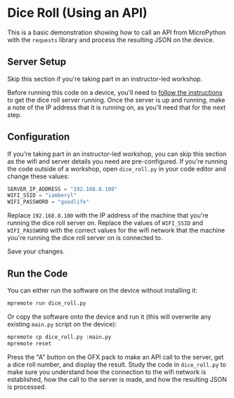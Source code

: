 # Dice Roll (Using an API)

This is a basic demonstration showing how to call an API from MicroPython with the `requests` library and process the resulting JSON on the device.

## Server Setup

Skip this section if you're taking part in an instructor-led workshop.

Before running this code on a device, you'll need to [follow the instructions](../server_side/dice_roller/) to get the dice roll server running. Once the server is up and running, make a note of the IP address that it is running on, as you'll need that for the next step.

## Configuration

If you're taking part in an instructor-led workshop, you can skip this section as the wifi and server details you need are pre-configured.  If you're running the code outside of a workshop, open `dice_roll.py` in your code editor and change these values:

```python
SERVER_IP_ADDRESS = "192.168.8.100"
WIFI_SSID = "iamberyl"
WIFI_PASSWORD = "goodlife"
```

Replace `192.168.8.100` with the IP address of the machine that you're running the dice roll server on.  Replace the values of `WIFI_SSID` and `WIFI_PASSWORD` with the correct values for the wifi network that the machine you're running the dice roll server on is connected to.

Save your changes.

## Run the Code

You can either run the software on the device without installing it:

```bash
mpremote run dice_roll.py
```

Or copy the software onto the device and run it (this will overwrite any existing `main.py` script on the device):

```bash
mpremote cp dice_roll.py :main.py
mpremote reset
```

Press the "A" button on the GFX pack to make an API call to the server, get a dice roll number, and display the result.  Study the code in `dice_roll.py` to make sure you understand how the connection to the wifi network is established, how the call to the server is made, and how the resulting JSON is processed.